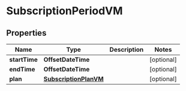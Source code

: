 

# SubscriptionPeriodVM


## Properties

Name | Type | Description | Notes
------------ | ------------- | ------------- | -------------
**startTime** | **OffsetDateTime** |  |  [optional]
**endTime** | **OffsetDateTime** |  |  [optional]
**plan** | [**SubscriptionPlanVM**](SubscriptionPlanVM.md) |  |  [optional]



